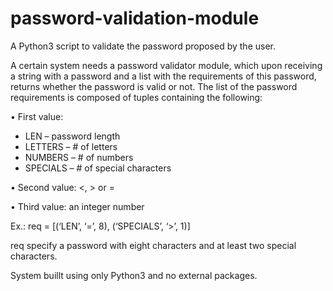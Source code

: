 # password-validation-module
A Python3 script to validate the password proposed by the user.

A certain system needs a password validator module, which upon receiving a string with a password and a list with the requirements of this password, returns whether the password is valid or not. The list of the password requirements is composed of tuples containing the following: 

• First value:
  * LEN – password length
  * LETTERS – # of letters
  * NUMBERS – # of numbers
  * SPECIALS – # of special characters

• Second value: <, > or =

• Third value: an integer number

Ex.:
req = [(‘LEN’, ‘=’, 8), (‘SPECIALS’, ‘>’, 1)]

req specify a password with eight characters and at least two special characters.


System buillt using only Python3 and no external packages.

